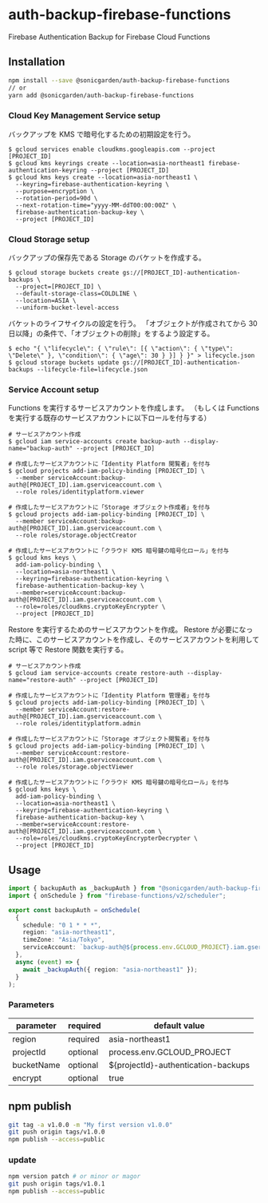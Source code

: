 # auth-backup-firebase-functions

Firebase Authentication Backup for Firebase Cloud Functions

## Installation

```sh
npm install --save @sonicgarden/auth-backup-firebase-functions
// or
yarn add @sonicgarden/auth-backup-firebase-functions
```

### Cloud Key Management Service setup

バックアップを KMS で暗号化するための初期設定を行う。

```shell
$ gcloud services enable cloudkms.googleapis.com --project [PROJECT_ID]
$ gcloud kms keyrings create --location=asia-northeast1 firebase-authentication-keyring --project [PROJECT_ID]
$ gcloud kms keys create --location=asia-northeast1 \
  --keyring=firebase-authentication-keyring \
  --purpose=encryption \
  --rotation-period=90d \
  --next-rotation-time="yyyy-MM-ddT00:00:00Z" \
  firebase-authentication-backup-key \
  --project [PROJECT_ID]
```

### Cloud Storage setup

バックアップの保存先である Storage のバケットを作成する。

```shell
$ gcloud storage buckets create gs://[PROJECT_ID]-authentication-backups \
  --project=[PROJECT_ID] \
  --default-storage-class=COLDLINE \
  --location=ASIA \
  --uniform-bucket-level-access
```

バケットのライフサイクルの設定を行う。
「オブジェクトが作成されてから 30 日以降」の条件で、「オブジェクトの削除」をするよう設定する。

```shell
$ echo "{ \"lifecycle\": { \"rule\": [{ \"action\": { \"type\": \"Delete\" }, \"condition\": { \"age\": 30 } }] } }" > lifecycle.json
$ gcloud storage buckets update gs://[PROJECT_ID]-authentication-backups --lifecycle-file=lifecycle.json
```

### Service Account setup

Functions を実行するサービスアカウントを作成します。
（もしくは Functions を実行する既存のサービスアカウントに以下ロールを付与する）

```shell
# サービスアカウント作成
$ gcloud iam service-accounts create backup-auth --display-name="backup-auth" --project [PROJECT_ID]

# 作成したサービスアカウントに「Identity Platform 閲覧者」を付与
$ gcloud projects add-iam-policy-binding [PROJECT_ID] \
  --member serviceAccount:backup-auth@[PROJECT_ID].iam.gserviceaccount.com \
  --role roles/identityplatform.viewer

# 作成したサービスアカウントに「Storage オブジェクト作成者」を付与
$ gcloud projects add-iam-policy-binding [PROJECT_ID] \
  --member serviceAccount:backup-auth@[PROJECT_ID].iam.gserviceaccount.com \
  --role roles/storage.objectCreator

# 作成したサービスアカウントに「クラウド KMS 暗号鍵の暗号化ロール」を付与
$ gcloud kms keys \
  add-iam-policy-binding \
  --location=asia-northeast1 \
  --keyring=firebase-authentication-keyring \
  firebase-authentication-backup-key \
  --member=serviceAccount:backup-auth@[PROJECT_ID].iam.gserviceaccount.com \
  --role=roles/cloudkms.cryptoKeyEncrypter \
  --project [PROJECT_ID]
```

Restore を実行するためのサービスアカウントを作成。
Restore が必要になった時に、このサービスアカウントを作成し、そのサービスアカウントを利用して script 等で Restore 関数を実行する。

```shell
# サービスアカウント作成
$ gcloud iam service-accounts create restore-auth --display-name="restore-auth" --project [PROJECT_ID]

# 作成したサービスアカウントに「Identity Platform 管理者」を付与
$ gcloud projects add-iam-policy-binding [PROJECT_ID] \
  --member serviceAccount:restore-auth@[PROJECT_ID].iam.gserviceaccount.com \
  --role roles/identityplatform.admin

# 作成したサービスアカウントに「Storage オブジェクト閲覧者」を付与
$ gcloud projects add-iam-policy-binding [PROJECT_ID] \
  --member serviceAccount:restore-auth@[PROJECT_ID].iam.gserviceaccount.com \
  --role roles/storage.objectViewer

# 作成したサービスアカウントに「クラウド KMS 暗号鍵の暗号化ロール」を付与
$ gcloud kms keys \
  add-iam-policy-binding \
  --location=asia-northeast1 \
  --keyring=firebase-authentication-keyring \
  firebase-authentication-backup-key \
  --member=serviceAccount:restore-auth@[PROJECT_ID].iam.gserviceaccount.com \
  --role=roles/cloudkms.cryptoKeyEncrypterDecrypter \
  --project [PROJECT_ID]
```

## Usage

```ts
import { backupAuth as _backupAuth } from "@sonicgarden/auth-backup-firebase-functions";
import { onSchedule } from "firebase-functions/v2/scheduler";

export const backupAuth = onSchedule(
  {
    schedule: "0 1 * * *",
    region: "asia-northeast1",
    timeZone: "Asia/Tokyo",
    serviceAccount: `backup-auth@${process.env.GCLOUD_PROJECT}.iam.gserviceaccount.com`,
  },
  async (event) => {
    await _backupAuth({ region: "asia-northeast1" });
  }
);
```

### Parameters

| parameter  | required | default value                       |
| ---------- | -------- | ----------------------------------- |
| region     | required | asia-northeast1                     |
| projectId  | optional | process.env.GCLOUD_PROJECT          |
| bucketName | optional | ${projectId}-authentication-backups |
| encrypt    | optional | true                                |

## npm publish

```sh
git tag -a v1.0.0 -m "My first version v1.0.0"
git push origin tags/v1.0.0
npm publish --access=public
```

### update

```sh
npm version patch # or minor or magor
git push origin tags/v1.0.1
npm publish --access=public
```
